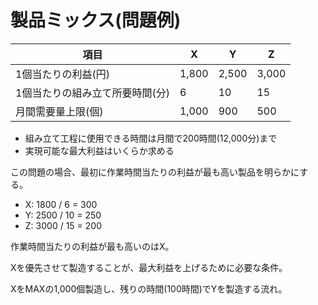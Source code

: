 # 製品ミックス(問題例)

| 項目                            | X     | Y     | Z     |
|---------------------------------|-------|-------|-------|
| 1個当たりの利益(円)             | 1,800 | 2,500 | 3,000 |
| 1個当たりの組み立て所要時間(分) | 6     | 10    | 15    |
| 月間需要量上限(個)              | 1,000 | 900   | 500   |

- 組み立て工程に使用できる時間は月間で200時間(12,000分)まで
- 実現可能な最大利益はいくらか求める

この問題の場合、最初に作業時間当たりの利益が最も高い製品を明らかにする。

- X: 1800 / 6 = 300
- Y: 2500 / 10 = 250
- Z: 3000 / 15 = 200

作業時間当たりの利益が最も高いのはX。

Xを優先させて製造することが、最大利益を上げるために必要な条件。

XをMAXの1,000個製造し、残りの時間(100時間)でYを製造する流れ。

